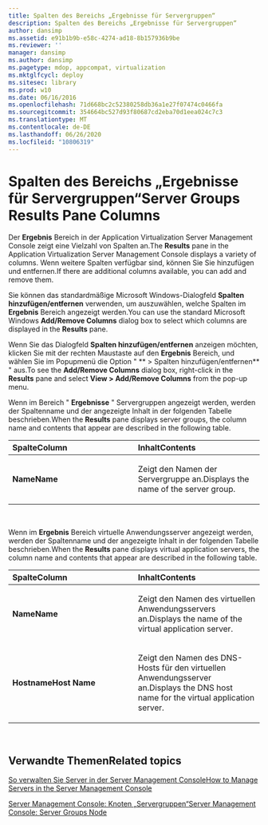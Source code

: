```yaml
---
title: Spalten des Bereichs „Ergebnisse für Servergruppen“
description: Spalten des Bereichs „Ergebnisse für Servergruppen“
author: dansimp
ms.assetid: e91b1b9b-e58c-4274-ad18-8b157936b9be
ms.reviewer: ''
manager: dansimp
ms.author: dansimp
ms.pagetype: mdop, appcompat, virtualization
ms.mktglfcycl: deploy
ms.sitesec: library
ms.prod: w10
ms.date: 06/16/2016
ms.openlocfilehash: 71d668bc2c52380258db36a1e27f07474c0466fa
ms.sourcegitcommit: 354664bc527d93f80687cd2eba70d1eea024c7c3
ms.translationtype: MT
ms.contentlocale: de-DE
ms.lasthandoff: 06/26/2020
ms.locfileid: "10806319"
---
```

# <span data-ttu-id="2db38-103">Spalten des Bereichs „Ergebnisse für Servergruppen“</span><span class="sxs-lookup"><span data-stu-id="2db38-103">Server Groups Results Pane Columns</span></span>


<span data-ttu-id="2db38-104">Der **Ergebnis** Bereich in der Application Virtualization Server Management Console zeigt eine Vielzahl von Spalten an.</span><span class="sxs-lookup"><span data-stu-id="2db38-104">The **Results** pane in the Application Virtualization Server Management Console displays a variety of columns.</span></span> <span data-ttu-id="2db38-105">Wenn weitere Spalten verfügbar sind, können Sie Sie hinzufügen und entfernen.</span><span class="sxs-lookup"><span data-stu-id="2db38-105">If there are additional columns available, you can add and remove them.</span></span>

<span data-ttu-id="2db38-106">Sie können das standardmäßige Microsoft Windows-Dialogfeld **Spalten hinzufügen/entfernen** verwenden, um auszuwählen, welche Spalten im **Ergebnis** Bereich angezeigt werden.</span><span class="sxs-lookup"><span data-stu-id="2db38-106">You can use the standard Microsoft Windows **Add/Remove Columns** dialog box to select which columns are displayed in the **Results** pane.</span></span>

<span data-ttu-id="2db38-107">Wenn Sie das Dialogfeld **Spalten hinzufügen/entfernen** anzeigen möchten, klicken Sie mit der rechten Maustaste auf den **Ergebnis** Bereich, und wählen Sie im Popupmenü die Option " \*\* &gt; Spalten hinzufügen/entfernen\*\* " aus.</span><span class="sxs-lookup"><span data-stu-id="2db38-107">To see the **Add/Remove Columns** dialog box, right-click in the **Results** pane and select **View &gt; Add/Remove Columns** from the pop-up menu.</span></span>

<span data-ttu-id="2db38-108">Wenn im Bereich " **Ergebnisse** " Servergruppen angezeigt werden, werden der Spaltenname und der angezeigte Inhalt in der folgenden Tabelle beschrieben.</span><span class="sxs-lookup"><span data-stu-id="2db38-108">When the **Results** pane displays server groups, the column name and contents that appear are described in the following table.</span></span>

<table>
<colgroup>
<col width="50%" />
<col width="50%" />
</colgroup>
<thead>
<tr class="header">
<th align="left"><span data-ttu-id="2db38-109">Spalte</span><span class="sxs-lookup"><span data-stu-id="2db38-109">Column</span></span></th>
<th align="left"><span data-ttu-id="2db38-110">Inhalt</span><span class="sxs-lookup"><span data-stu-id="2db38-110">Contents</span></span></th>
</tr>
</thead>
<tbody>
<tr class="odd">
<td align="left"><p><strong><span data-ttu-id="2db38-111">Name</span><span class="sxs-lookup"><span data-stu-id="2db38-111">Name</span></span></strong></p></td>
<td align="left"><p><span data-ttu-id="2db38-112">Zeigt den Namen der Servergruppe an.</span><span class="sxs-lookup"><span data-stu-id="2db38-112">Displays the name of the server group.</span></span></p></td>
</tr>
</tbody>
</table>

 

<span data-ttu-id="2db38-113">Wenn im **Ergebnis** Bereich virtuelle Anwendungsserver angezeigt werden, werden der Spaltenname und der angezeigte Inhalt in der folgenden Tabelle beschrieben.</span><span class="sxs-lookup"><span data-stu-id="2db38-113">When the **Results** pane displays virtual application servers, the column name and contents that appear are described in the following table.</span></span>

<table>
<colgroup>
<col width="50%" />
<col width="50%" />
</colgroup>
<thead>
<tr class="header">
<th align="left"><span data-ttu-id="2db38-114">Spalte</span><span class="sxs-lookup"><span data-stu-id="2db38-114">Column</span></span></th>
<th align="left"><span data-ttu-id="2db38-115">Inhalt</span><span class="sxs-lookup"><span data-stu-id="2db38-115">Contents</span></span></th>
</tr>
</thead>
<tbody>
<tr class="odd">
<td align="left"><p><strong><span data-ttu-id="2db38-116">Name</span><span class="sxs-lookup"><span data-stu-id="2db38-116">Name</span></span></strong></p></td>
<td align="left"><p><span data-ttu-id="2db38-117">Zeigt den Namen des virtuellen Anwendungsservers an.</span><span class="sxs-lookup"><span data-stu-id="2db38-117">Displays the name of the virtual application server.</span></span></p></td>
</tr>
<tr class="even">
<td align="left"><p><strong><span data-ttu-id="2db38-118">Hostname</span><span class="sxs-lookup"><span data-stu-id="2db38-118">Host Name</span></span></strong></p></td>
<td align="left"><p><span data-ttu-id="2db38-119">Zeigt den Namen des DNS-Hosts für den virtuellen Anwendungsserver an.</span><span class="sxs-lookup"><span data-stu-id="2db38-119">Displays the DNS host name for the virtual application server.</span></span></p></td>
</tr>
</tbody>
</table>

 

## <span data-ttu-id="2db38-120">Verwandte Themen</span><span class="sxs-lookup"><span data-stu-id="2db38-120">Related topics</span></span>


[<span data-ttu-id="2db38-121">So verwalten Sie Server in der Server Management Console</span><span class="sxs-lookup"><span data-stu-id="2db38-121">How to Manage Servers in the Server Management Console</span></span>](how-to-manage-servers-in-the-server-management-console.md)

[<span data-ttu-id="2db38-122">Server Management Console: Knoten „Servergruppen“</span><span class="sxs-lookup"><span data-stu-id="2db38-122">Server Management Console: Server Groups Node</span></span>](server-management-console-server-groups-node.md)

 

 





